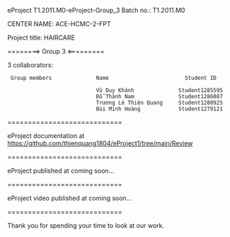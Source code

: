 eProject T1.2011.M0-eProject-Group_3 Batch no.: T1.2011.M0

CENTER NAME: ACE-HCMC-2-FPT

Project title: HAIRCARE

========> Group 3 <=========

3 collaborators:

     Group members	            Name	                    Student ID

                                Vũ Duy Khánh              Student1285595
                                Đỗ Thành Nam              Student1286087
                                Trương Lê Thiện Quang     Student1280925
                                Bùi Minh Hoàng            Student1279121  
============================

eProject documentation at https://github.com/thienquang1804/eProject1/tree/main/Review

============================

eProject published at coming soon...

============================

eProject video published at  coming soon...

============================

Thank you for spending your time to look at our work.
